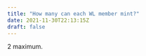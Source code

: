 ```yaml
---
title: "How many can each WL member mint?"
date: 2021-11-30T22:13:15Z
draft: false
---
```

2 maximum.
